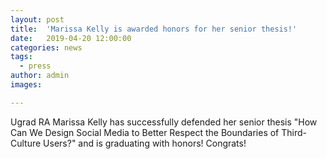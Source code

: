 ```yaml
---
layout: post
title:  'Marissa Kelly is awarded honors for her senior thesis!'
date:   2019-04-20 12:00:00
categories: news
tags:
  - press
author: admin
images:

---
```

Ugrad RA Marissa Kelly has successfully defended her senior thesis "How Can We Design Social Media to Better Respect the Boundaries of Third-Culture Users?" and is graduating with honors! Congrats!
